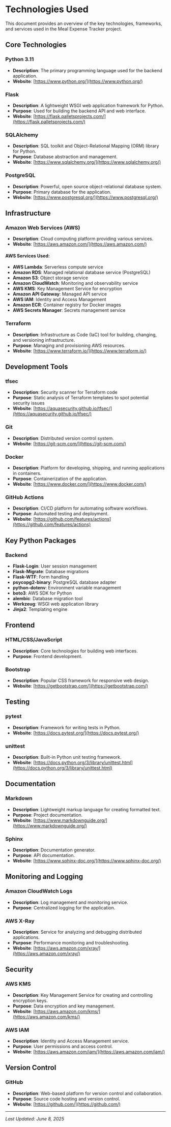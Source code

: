 # Technologies Used

This document provides an overview of the key technologies, frameworks, and services used in the Meal Expense Tracker project.

## Core Technologies

### Python 3.11
- **Description**: The primary programming language used for the backend application.
- **Website**: [https://www.python.org/](https://www.python.org/)

### Flask
- **Description**: A lightweight WSGI web application framework for Python.
- **Purpose**: Used for building the backend API and web interface.
- **Website**: [https://flask.palletsprojects.com/](https://flask.palletsprojects.com/)

### SQLAlchemy
- **Description**: SQL toolkit and Object-Relational Mapping (ORM) library for Python.
- **Purpose**: Database abstraction and management.
- **Website**: [https://www.sqlalchemy.org/](https://www.sqlalchemy.org/)

### PostgreSQL
- **Description**: Powerful, open source object-relational database system.
- **Purpose**: Primary database for the application.
- **Website**: [https://www.postgresql.org/](https://www.postgresql.org/)

## Infrastructure

### Amazon Web Services (AWS)
- **Description**: Cloud computing platform providing various services.
- **Website**: [https://aws.amazon.com/](https://aws.amazon.com/)

#### AWS Services Used:
- **AWS Lambda**: Serverless compute service
- **Amazon RDS**: Managed relational database service (PostgreSQL)
- **Amazon S3**: Object storage service
- **Amazon CloudWatch**: Monitoring and observability service
- **AWS KMS**: Key Management Service for encryption
- **Amazon API Gateway**: Managed API service
- **AWS IAM**: Identity and Access Management
- **Amazon ECR**: Container registry for Docker images
- **AWS Secrets Manager**: Secrets management service

### Terraform
- **Description**: Infrastructure as Code (IaC) tool for building, changing, and versioning infrastructure.
- **Purpose**: Managing and provisioning AWS resources.
- **Website**: [https://www.terraform.io/](https://www.terraform.io/)

## Development Tools

### tfsec
- **Description**: Security scanner for Terraform code
- **Purpose**: Static analysis of Terraform templates to spot potential security issues
- **Website**: [https://aquasecurity.github.io/tfsec/](https://aquasecurity.github.io/tfsec/)

### Git
- **Description**: Distributed version control system.
- **Website**: [https://git-scm.com/](https://git-scm.com/)

### Docker
- **Description**: Platform for developing, shipping, and running applications in containers.
- **Purpose**: Containerization of the application.
- **Website**: [https://www.docker.com/](https://www.docker.com/)

### GitHub Actions
- **Description**: CI/CD platform for automating software workflows.
- **Purpose**: Automated testing and deployment.
- **Website**: [https://github.com/features/actions](https://github.com/features/actions)

## Key Python Packages

### Backend
- **Flask-Login**: User session management
- **Flask-Migrate**: Database migrations
- **Flask-WTF**: Form handling
- **psycopg2-binary**: PostgreSQL database adapter
- **python-dotenv**: Environment variable management
- **boto3**: AWS SDK for Python
- **alembic**: Database migration tool
- **Werkzeug**: WSGI web application library
- **Jinja2**: Templating engine

## Frontend

### HTML/CSS/JavaScript
- **Description**: Core technologies for building web interfaces.
- **Purpose**: Frontend development.

### Bootstrap
- **Description**: Popular CSS framework for responsive web design.
- **Website**: [https://getbootstrap.com/](https://getbootstrap.com/)

## Testing

### pytest
- **Description**: Framework for writing tests in Python.
- **Website**: [https://docs.pytest.org/](https://docs.pytest.org/)

### unittest
- **Description**: Built-in Python unit testing framework.
- **Website**: [https://docs.python.org/3/library/unittest.html](https://docs.python.org/3/library/unittest.html)

## Documentation

### Markdown
- **Description**: Lightweight markup language for creating formatted text.
- **Purpose**: Project documentation.
- **Website**: [https://www.markdownguide.org/](https://www.markdownguide.org/)

### Sphinx
- **Description**: Documentation generator.
- **Purpose**: API documentation.
- **Website**: [https://www.sphinx-doc.org/](https://www.sphinx-doc.org/)

## Monitoring and Logging

### Amazon CloudWatch Logs
- **Description**: Log management and monitoring service.
- **Purpose**: Centralized logging for the application.

### AWS X-Ray
- **Description**: Service for analyzing and debugging distributed applications.
- **Purpose**: Performance monitoring and troubleshooting.
- **Website**: [https://aws.amazon.com/xray/](https://aws.amazon.com/xray/)

## Security

### AWS KMS
- **Description**: Key Management Service for creating and controlling encryption keys.
- **Purpose**: Data encryption and key management.
- **Website**: [https://aws.amazon.com/kms/](https://aws.amazon.com/kms/)

### AWS IAM
- **Description**: Identity and Access Management service.
- **Purpose**: User permissions and access control.
- **Website**: [https://aws.amazon.com/iam/](https://aws.amazon.com/iam/)

## Version Control

### GitHub
- **Description**: Web-based platform for version control and collaboration.
- **Purpose**: Source code hosting and version control.
- **Website**: [https://github.com/](https://github.com/)

---

*Last Updated: June 8, 2025*
